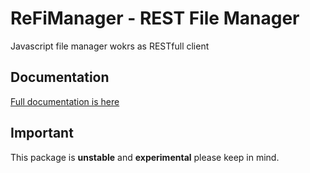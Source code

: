 # ReFiManager - REST File Manager

Javascript file manager wokrs as RESTfull client

## Documentation

[Full documentation is here](https://github.com/ReFiManager/ReFiManager/wiki)

## Important

This package is **unstable** and **experimental** please keep in mind.